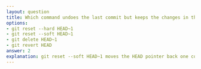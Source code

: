 ```yaml
---
layout: question
title: Which command undoes the last commit but keeps the changes in the working directory?
options:
- git reset --hard HEAD~1
- git reset --soft HEAD~1
- git delete HEAD~1
- git revert HEAD
answer: 2
explanation: git reset --soft HEAD~1 moves the HEAD pointer back one commit but keeps the changes in the staging area, allowing you to modify and recommit them.
---
```

